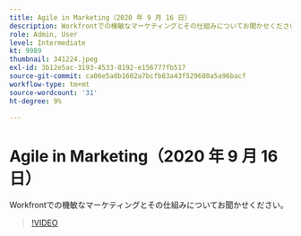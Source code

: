 ```yaml
---
title: Agile in Marketing（2020 年 9 月 16 日）
description: Workfrontでの機敏なマーケティングとその仕組みについてお聞かせください。 （60～160 文字）
role: Admin, User
level: Intermediate
kt: 9989
thumbnail: 341224.jpeg
exl-id: 3b12e5ac-3193-4533-8192-e156777fb517
source-git-commit: ca06e5a8b1602a7bcfb83a43f529680a5a96bacf
workflow-type: tm+mt
source-wordcount: '31'
ht-degree: 9%

---
```


# Agile in Marketing（2020 年 9 月 16 日）

Workfrontでの機敏なマーケティングとその仕組みについてお聞かせください。

>[!VIDEO](https://video.tv.adobe.com/v/341224/?quality=12&learn=on)
